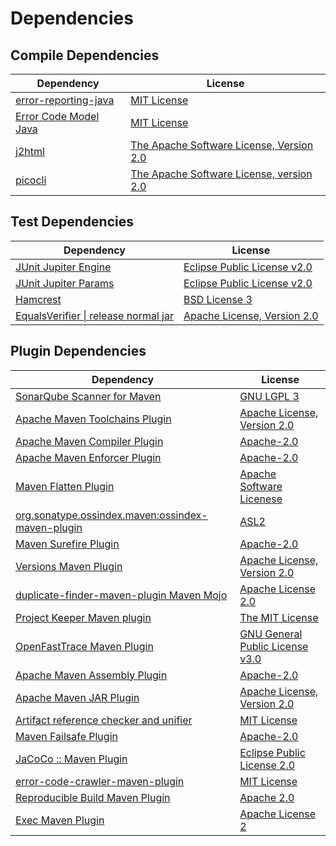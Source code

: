 <!-- @formatter:off -->
# Dependencies

## Compile Dependencies

| Dependency                 | License                                       |
| -------------------------- | --------------------------------------------- |
| [error-reporting-java][0]  | [MIT License][1]                              |
| [Error Code Model Java][2] | [MIT License][3]                              |
| [j2html][4]                | [The Apache Software License, Version 2.0][5] |
| [picocli][6]               | [The Apache Software License, version 2.0][5] |

## Test Dependencies

| Dependency                                 | License                           |
| ------------------------------------------ | --------------------------------- |
| [JUnit Jupiter Engine][7]                  | [Eclipse Public License v2.0][8]  |
| [JUnit Jupiter Params][7]                  | [Eclipse Public License v2.0][8]  |
| [Hamcrest][9]                              | [BSD License 3][10]               |
| [EqualsVerifier \| release normal jar][11] | [Apache License, Version 2.0][12] |

## Plugin Dependencies

| Dependency                                              | License                               |
| ------------------------------------------------------- | ------------------------------------- |
| [SonarQube Scanner for Maven][13]                       | [GNU LGPL 3][14]                      |
| [Apache Maven Toolchains Plugin][15]                    | [Apache License, Version 2.0][12]     |
| [Apache Maven Compiler Plugin][16]                      | [Apache-2.0][12]                      |
| [Apache Maven Enforcer Plugin][17]                      | [Apache-2.0][12]                      |
| [Maven Flatten Plugin][18]                              | [Apache Software Licenese][12]        |
| [org.sonatype.ossindex.maven:ossindex-maven-plugin][19] | [ASL2][5]                             |
| [Maven Surefire Plugin][20]                             | [Apache-2.0][12]                      |
| [Versions Maven Plugin][21]                             | [Apache License, Version 2.0][12]     |
| [duplicate-finder-maven-plugin Maven Mojo][22]          | [Apache License 2.0][23]              |
| [Project Keeper Maven plugin][24]                       | [The MIT License][25]                 |
| [OpenFastTrace Maven Plugin][26]                        | [GNU General Public License v3.0][27] |
| [Apache Maven Assembly Plugin][28]                      | [Apache-2.0][12]                      |
| [Apache Maven JAR Plugin][29]                           | [Apache License, Version 2.0][12]     |
| [Artifact reference checker and unifier][30]            | [MIT License][31]                     |
| [Maven Failsafe Plugin][32]                             | [Apache-2.0][12]                      |
| [JaCoCo :: Maven Plugin][33]                            | [Eclipse Public License 2.0][34]      |
| [error-code-crawler-maven-plugin][35]                   | [MIT License][36]                     |
| [Reproducible Build Maven Plugin][37]                   | [Apache 2.0][5]                       |
| [Exec Maven Plugin][38]                                 | [Apache License 2][12]                |

[0]: https://github.com/exasol/error-reporting-java/
[1]: https://github.com/exasol/error-reporting-java/blob/main/LICENSE
[2]: https://github.com/exasol/error-code-model-java/
[3]: https://github.com/exasol/error-code-model-java/blob/main/LICENSE
[4]: http://j2html.com
[5]: http://www.apache.org/licenses/LICENSE-2.0.txt
[6]: https://picocli.info
[7]: https://junit.org/junit5/
[8]: https://www.eclipse.org/legal/epl-v20.html
[9]: http://hamcrest.org/JavaHamcrest/
[10]: http://opensource.org/licenses/BSD-3-Clause
[11]: https://www.jqno.nl/equalsverifier
[12]: https://www.apache.org/licenses/LICENSE-2.0.txt
[13]: http://sonarsource.github.io/sonar-scanner-maven/
[14]: http://www.gnu.org/licenses/lgpl.txt
[15]: https://maven.apache.org/plugins/maven-toolchains-plugin/
[16]: https://maven.apache.org/plugins/maven-compiler-plugin/
[17]: https://maven.apache.org/enforcer/maven-enforcer-plugin/
[18]: https://www.mojohaus.org/flatten-maven-plugin/
[19]: https://sonatype.github.io/ossindex-maven/maven-plugin/
[20]: https://maven.apache.org/surefire/maven-surefire-plugin/
[21]: https://www.mojohaus.org/versions/versions-maven-plugin/
[22]: https://basepom.github.io/duplicate-finder-maven-plugin
[23]: http://www.apache.org/licenses/LICENSE-2.0.html
[24]: https://github.com/exasol/project-keeper/
[25]: https://github.com/exasol/project-keeper/blob/main/LICENSE
[26]: https://github.com/itsallcode/openfasttrace-maven-plugin
[27]: https://www.gnu.org/licenses/gpl-3.0.html
[28]: https://maven.apache.org/plugins/maven-assembly-plugin/
[29]: https://maven.apache.org/plugins/maven-jar-plugin/
[30]: https://github.com/exasol/artifact-reference-checker-maven-plugin/
[31]: https://github.com/exasol/artifact-reference-checker-maven-plugin/blob/main/LICENSE
[32]: https://maven.apache.org/surefire/maven-failsafe-plugin/
[33]: https://www.jacoco.org/jacoco/trunk/doc/maven.html
[34]: https://www.eclipse.org/legal/epl-2.0/
[35]: https://github.com/exasol/error-code-crawler-maven-plugin/
[36]: https://github.com/exasol/error-code-crawler-maven-plugin/blob/main/LICENSE
[37]: http://zlika.github.io/reproducible-build-maven-plugin
[38]: https://www.mojohaus.org/exec-maven-plugin
